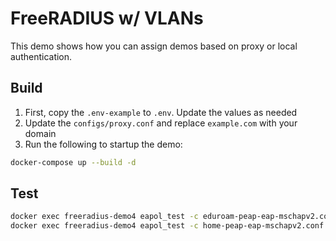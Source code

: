 # FreeRADIUS w/ VLANs

This demo shows how you can assign demos based on proxy or local authentication.

## Build

1. First, copy the `.env-example` to `.env`. Update the values as needed
1. Update the `configs/proxy.conf` and replace `example.com` with your domain
1. Run the following to startup the demo: 
```bash
docker-compose up --build -d
```

## Test

```bash
docker exec freeradius-demo4 eapol_test -c eduroam-peap-eap-mschapv2.conf -s testing123 -p 2000 > test.txt
docker exec freeradius-demo4 eapol_test -c home-peap-eap-mschapv2.conf -s testing123 -p 2000 > test.txt
```